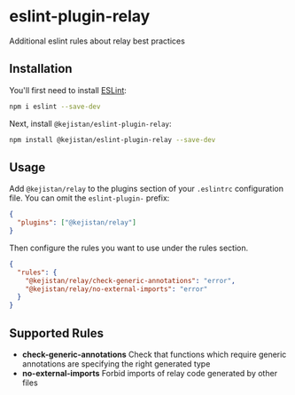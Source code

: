 # eslint-plugin-relay

Additional eslint rules about relay best practices

## Installation

You'll first need to install [ESLint](https://eslint.org/):

```sh
npm i eslint --save-dev
```

Next, install `@kejistan/eslint-plugin-relay`:

```sh
npm install @kejistan/eslint-plugin-relay --save-dev
```

## Usage

Add `@kejistan/relay` to the plugins section of your `.eslintrc` configuration file. You can omit the `eslint-plugin-` prefix:

```json
{
  "plugins": ["@kejistan/relay"]
}
```

Then configure the rules you want to use under the rules section.

```json
{
  "rules": {
    "@kejistan/relay/check-generic-annotations": "error",
    "@kejistan/relay/no-external-imports": "error"
  }
}
```

## Supported Rules

- **check-generic-annotations** Check that functions which require generic annotations are specifying the right generated type
- **no-external-imports** Forbid imports of relay code generated by other files
